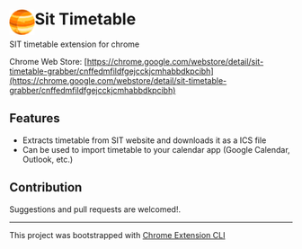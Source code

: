 # <img src="public/icons/icon_48.png" width="45" align="left"> Sit Timetable

SIT timetable extension for chrome

Chrome Web Store: [https://chrome.google.com/webstore/detail/sit-timetable-grabber/cnffedmfildfgejcckjcmhabbdkpcibh](https://chrome.google.com/webstore/detail/sit-timetable-grabber/cnffedmfildfgejcckjcmhabbdkpcibh)

## Features

- Extracts timetable from SIT website and downloads it as a ICS file
- Can be used to import timetable to your calendar app (Google Calendar, Outlook, etc.)

<!-- ## Install

[**Chrome** extension]() TODO: Add chrome extension link inside parenthesis -->

## Contribution

Suggestions and pull requests are welcomed!.

---

This project was bootstrapped with [Chrome Extension CLI](https://github.com/dutiyesh/chrome-extension-cli)

